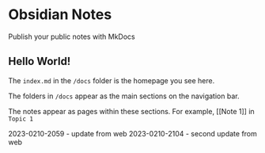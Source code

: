 # Obsidian Notes

Publish your public notes with MkDocs

## Hello World!  

The `index.md` in the `/docs` folder is the homepage you see here.

The folders in `/docs` appear as the main sections on the navigation bar.

The notes appear as pages within these sections. For example, [[Note 1]] in `Topic 1`

2023-0210-2059 - update from web
2023-0210-2104 - second update from web

